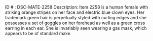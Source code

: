ID # : DSC-MATE-2258
Description: Item 2258 is a human female with striking orange stripes on her face and electric blue clown eyes. Her trademark green hair is perpetually styled with curling edges and she possesses a set of goggles on her forehead as well as a green cross earring in each ear. She is invariably seen wearing a gas mask, which appears to be of standard make.